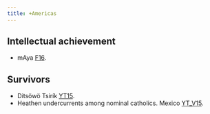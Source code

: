 ```yaml
---
title: +Americas
---
```

## Intellectual achievement
- mAya [F16](http://fredoneverything.org/the-maya-who-woulda-thunk-it/).
    
## Survivors
- Ditsöwö Tsirík [YT15](https://www.youtube.com/watch?v=TXXpqXDbgV4).
- Heathen undercurrents among nominal catholics. Mexico [YT_V15](https://www.youtube.com/watch?v=AGIWPIUCX_E).